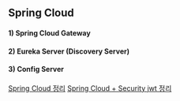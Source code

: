 ## Spring Cloud
#### 1) Spring Cloud Gateway 
#### 2) Eureka Server (Discovery Server)
#### 3) Config Server
#### 



[Spring Cloud 정리](./Spring_Cloud_%E1%84%92%E1%85%AA%E1%86%AB%E1%84%80%E1%85%A7%E1%86%BC_%E1%84%80%E1%85%AE%E1%84%8E%E1%85%AE%E1%86%A8.pdf)
[Spring Cloud + Security jwt 정리](./Spring_Cloud_Security__JWT.pdf)
